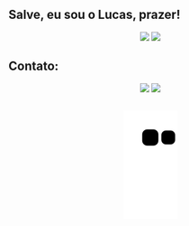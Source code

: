 ## Salve, eu sou o Lucas, prazer!

<div align="center">
  <img height="180em" src="https://github-readme-stats.vercel.app/api?username=lmello0&show_icons=true&theme=onedark&include_all_commits=true&count_private=true"/>
  <img height="180em" src="https://github-readme-stats.vercel.app/api/top-langs/?username=lmello0&layout=compact&langs_count=16&theme=onedark"/>
</div>

## Contato:

<div align="center">
  <a href = "mailto: melloluc02@gmail.com"><img src="https://img.shields.io/badge/-Gmail-%23333?style=for-the-badge&logo=gmail&logoColor=white" target="_blank"></a>
  <a href="https://www.linkedin.com/in/lmello0" target="_blank"><img src="https://img.shields.io/badge/-LinkedIn-%230077B5?style=for-the-badge&logo=linkedin&logoColor=white" target="_blank"></a>
  
  ##
  
  ![Snake animation](https://github.com/lmello0/lmello0/blob/output/github-contribution-grid-snake.svg)
</div>
